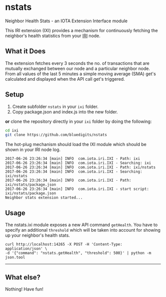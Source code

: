 # nstats
Neighbor Health Stats - an IOTA Extension Interface module

This IRI extension (IXI) provides a mechanism for continuously fetching the neighbor's health statistics from your [IRI](https://github.com/iotaledger/iri) node.

## What it Does
The extension fetches every 3 seconds the no. of transactions that are mutually exchanged between our node and a particular neighbor node. From all values of the last 5 minutes a simple moving average (SMA) get's calculated and displayed when the API call get's triggered.

## Setup
1. Create subfolder `nstats` in your `ixi` folder.
2. Copy package.json and index.js into the new folder.

**or** clone the repository directly in your `ixi` folder by doing the following:

```bash
cd ixi
git clone https://github.com/bluedigits/nstats
```

The hot-plug mechanism should load the IXI module which should be shown in your IRI node log.

```
2017-06-26 23:26:34 [main] INFO  com.iota.iri.IXI - Path: ixi
2017-06-26 23:26:34 [main] INFO  com.iota.iri.IXI - Searching: ixi
2017-06-26 23:26:34 [main] INFO  com.iota.iri.IXI - Path: ixi/nstats
2017-06-26 23:26:34 [main] INFO  com.iota.iri.IXI - Searching: ixi/nstats
2017-06-26 23:26:34 [main] INFO  com.iota.iri.IXI - Path: ixi/nstats/package.json
2017-06-26 23:26:34 [main] INFO  com.iota.iri.IXI - start script: ixi/nstats/package.json
Neighbor stats extension started...
```

## Usage
The nstats.ixi module exposes a new API command `getHealth`. You have to specify an additional `threshold` which will be taken into account for showing up your neighbor's health stats.

```
curl http://localhost:14265 -X POST -H 'Content-Type: application/json' \
-d '{"command": "nstats.getHealth", "threshold": 500}' | python -m json.tool
```

-----

## What else?
Nothing! Have fun!
